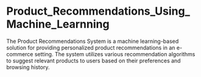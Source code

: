 # Product_Recommendations_Using_Machine_Learnning

The Product Recommendations System is a machine learning-based solution for providing personalized product recommendations in an e-commerce setting. The system utilizes various recommendation algorithms to suggest relevant products to users based on their preferences and browsing history.

